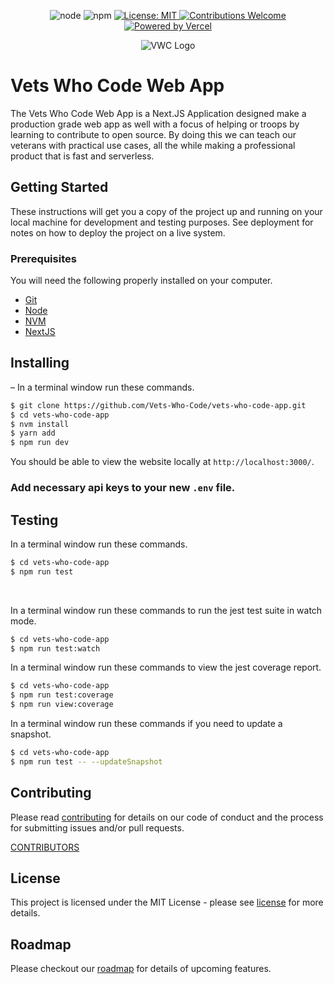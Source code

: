 <p align=center>
  <img src=https://img.shields.io/badge/node-v10.16.0-brightgreen.svg?style=flat-square alt="node" />
  <img src=https://img.shields.io/badge/npm-v5.6.0-blue.svg?style=flat-square alt="npm" />
  <a href=https://github.com/Vets-Who-Code/vwc-site/blob/master/LICENSE>
    <img src=https://img.shields.io/badge/License-MIT-yellow.svg?style=flat-square alt="License: MIT" />
  </a>
  <a href=https://github.com/Vets-Who-Code/vwc-site/blob/master/.github/contributing.md>
    <img src=https://img.shields.io/badge/contributions-welcome-orange.svg?style=flat-square alt="Contributions Welcome" />
  </a>
  <a href=https://vercel.com?utm_source=vetswhocode.io&utm_campaign=oss>
    <img src=https://img.shields.io/badge/Powered_by-Vercel-black?style=flat-square alt="Powered by Vercel">
  </a>
</p>

<p align=center>
  <img src=https://avatars1.githubusercontent.com/u/18350560?s=200&v=4 alt="VWC Logo" />
</p>

# Vets Who Code Web App

The Vets Who Code Web App is a Next.JS Application designed make a production grade web app as well with a focus of helping or troops by learning to contribute to open source.
By doing this we can teach our veterans with practical use cases, all the while making a professional product that is fast and serverless.

## Getting Started

These instructions will get you a copy of the project up and running on your local machine for development and testing purposes. See deployment for notes on how to deploy the project on a live system.

### Prerequisites

You will need the following properly installed on your computer.

-   [Git](http://git-scm.com/)
-   [Node](http://nodejs.org/)
-   [NVM](https://github.com/creationix/nvm)
-   [NextJS](https://nextjs.org/)

## Installing

–
In a terminal window run these commands.

```sh
$ git clone https://github.com/Vets-Who-Code/vets-who-code-app.git
$ cd vets-who-code-app
$ nvm install
$ yarn add
$ npm run dev
```

You should be able to view the website locally at `http://localhost:3000/`.

### Add necessary api keys to your new `.env` file.

<!-- ## Tests -->

## Testing

In a terminal window run these commands.

```sh
$ cd vets-who-code-app
$ npm run test
```

<br>

In a terminal window run these commands to run the jest test suite in watch mode.

```sh
$ cd vets-who-code-app
$ npm run test:watch
```

In a terminal window run these commands to view the jest coverage report.

```sh
$ cd vets-who-code-app
$ npm run test:coverage
$ npm run view:coverage
```

In a terminal window run these commands if you need to update a snapshot.

```sh
$ cd vets-who-code-app
$ npm run test -- --updateSnapshot
```

<!-- ## Deployment -->

## Contributing

Please read [contributing](https://github.com/Vets-Who-Code/vwc-site/blob/master/.github/contributing.md) for details on our code of conduct and the process for submitting issues and/or pull requests.

[CONTRIBUTORS](https://github.com/Vets-Who-Code/vwc-site/graphs/contributors)

## License

This project is licensed under the MIT License - please see [license](https://github.com/Vets-Who-Code/vwc-site/blob/master/LICENSE) for more details.

<!-- ## Acknowledgements -->

## Roadmap

Please checkout our [roadmap](https://github.com/Vets-Who-Code/vwc-site/blob/update/README/roadmap.md) for details of upcoming features.
